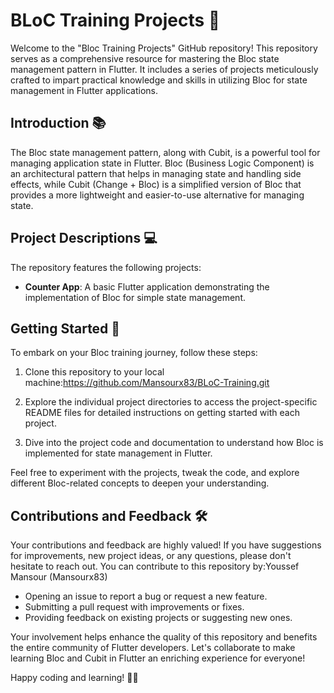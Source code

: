 # BLoC Training Projects 📱

Welcome to the "Bloc Training Projects" GitHub repository! This repository serves as a comprehensive resource for mastering the Bloc state management pattern in Flutter. It includes a series of projects meticulously crafted to impart practical knowledge and skills in utilizing Bloc for state management in Flutter applications.


## Introduction 📚

The Bloc state management pattern, along with Cubit, is a powerful tool for managing application state in Flutter. Bloc (Business Logic Component) is an architectural pattern that helps in managing state and handling side effects, while Cubit (Change + Bloc) is a simplified version of Bloc that provides a more lightweight and easier-to-use alternative for managing state.

## Project Descriptions 💻

The repository features the following projects:

- **Counter App**: A basic Flutter application demonstrating the implementation of Bloc for simple state management.



## Getting Started 🚀

To embark on your Bloc training journey, follow these steps:

1. Clone this repository to your local machine:https://github.com/Mansourx83/BLoC-Training.git

2. Explore the individual project directories to access the project-specific README files for detailed instructions on getting started with each project.

3. Dive into the project code and documentation to understand how Bloc is implemented for state management in Flutter.

Feel free to experiment with the projects, tweak the code, and explore different Bloc-related concepts to deepen your understanding.

## Contributions and Feedback 🛠️

Your contributions and feedback are highly valued! If you have suggestions for improvements, new project ideas, or any questions, please don't hesitate to reach out. You can contribute to this repository by:Youssef Mansour (Mansourx83)

- Opening an issue to report a bug or request a new feature.
- Submitting a pull request with improvements or fixes.
- Providing feedback on existing projects or suggesting new ones.

Your involvement helps enhance the quality of this repository and benefits the entire community of Flutter developers. Let's collaborate to make learning Bloc and Cubit in Flutter an enriching experience for everyone!

Happy coding and learning! 🚀✨
